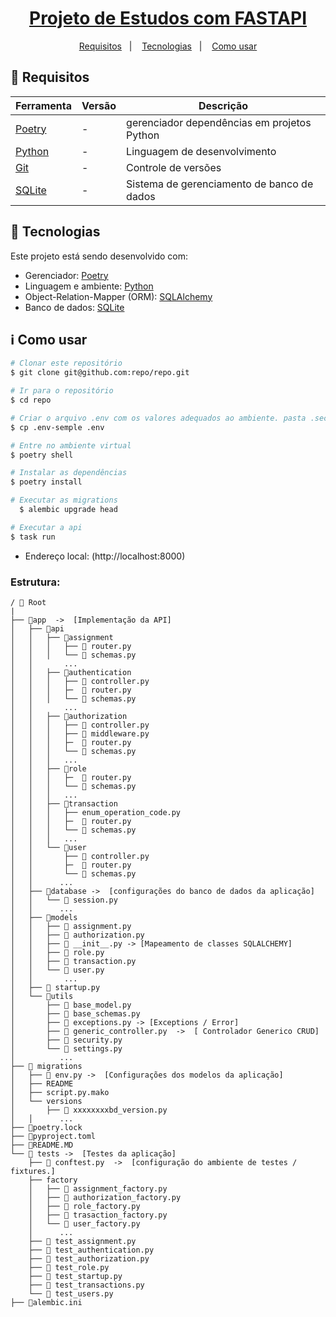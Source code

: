 <h1 align="center">
  <a href="#">Projeto de Estudos com FASTAPI</a>
</h1>

<p align="center">
  <a href="#memo-requisitos">Requisitos</a>&nbsp;&nbsp;&nbsp;|&nbsp;&nbsp;&nbsp;
  <a href="#rocket-tecnologias">Tecnologias</a>&nbsp;&nbsp;&nbsp;|&nbsp;&nbsp;&nbsp;
  <a href="#information_source-como-usar">Como usar</a>
</p>

## :memo: Requisitos

| Ferramenta                                         | Versão  | Descrição                                   |
| -------------------------------------------------- | ------- | ------------------------------------------- |
| [Poetry](https://python-poetry.org/)               | -       | gerenciador dependências em projetos Python |
| [Python](https://www.python.org/)                  | -       | Linguagem de desenvolvimento                |
| [Git](https://git-scm.com)                         | -       | Controle de versões                         |
| [SQLite](https://sqlite.org/)                      | -       | Sistema de gerenciamento de banco de dados  |


## :rocket: Tecnologias

Este projeto está sendo desenvolvido com:

- Gerenciador: [Poetry](https://python-poetry.org/)
- Linguagem e ambiente: [Python](https://www.python.org/)
- Object-Relation-Mapper (ORM): [SQLAlchemy](https://www.sqlalchemy.org/)
- Banco de dados: [SQLite](https://sqlite.org/)


## :information_source: Como usar

```bash
# Clonar este repositório 
$ git clone git@github.com:repo/repo.git

# Ir para o repositório
$ cd repo 

# Criar o arquivo .env com os valores adequados ao ambiente. pasta .secrets precisa ter (TESTE_SECRET).
$ cp .env-semple .env

# Entre no ambiente virtual
$ poetry shell

# Instalar as dependências
$ poetry install

# Executar as migrations
  $ alembic upgrade head

# Executar a api
$ task run
```

- Endereço local: (http://localhost:8000)


### Estrutura:
```
/ 📁 Root
|
├── 📁app  ->  [Implementação da API]
│   ├── 📁api
│   │   ├── 📁assignment
│   │   │   ├── 🐍 router.py
│   │   │   └── 🐍 schemas.py
│   │       ...
│   │   ├── 📁authentication
│   │   │   ├── 🐍 controller.py
│   │   │   ├─  🐍 router.py
│   │   │   └── 🐍 schemas.py
│   │       ...
│   │   ├── 📁authorization
│   │   │   ├── 🐍 controller.py
│   │   │   ├── 🐍 middleware.py
│   │   │   ├─  🐍 router.py
│   │   │   └── 🐍 schemas.py
│   │   │   ...
│   │   ├── 📁role
│   │   │   ├─  🐍 router.py
│   │   │   └── 🐍 schemas.py
│   │   │   ...
│   │   ├── 📁transaction
│   │   │   ├── enum_operation_code.py
│   │   │   ├─  🐍 router.py
│   │   │   └── 🐍 schemas.py
│   │   │   ...
│   │   └── 📁user
│   │       ├── 🐍 controller.py
│   │       ├─  🐍 router.py
│   │       └── 🐍 schemas.py
│   │      ...
│   ├── 📁database ->  [configurações do banco de dados da aplicação]
│   │   └── 🐍 session.py
│   │      ...
│   ├── 📁models
│   │   ├── 🐍 assignment.py
│   │   ├── 🐍 authorization.py
│   │   ├── 🐍 __init__.py -> [Mapeamento de classes SQLALCHEMY]
│   │   ├── 🐍 role.py
│   │   ├── 🐍 transaction.py
│   │   └── 🐍 user.py
│   │       ...
│   ├── 🐍 startup.py
│   └── 📁utils
│       ├── 🐍 base_model.py
│       ├── 🐍 base_schemas.py
│       ├── 🐍 exceptions.py -> [Exceptions / Error]
│       ├── 🐍 generic_controller.py  ->  [ Controlador Generico CRUD]
│       ├── 🐍 security.py
│       └── 🐍 settings.py
│          ...
├── 📁 migrations
│   ├── 🐍 env.py ->  [Configurações dos modelos da aplicação]
│   ├── README
│   ├── script.py.mako
│   └── versions
│       ├── 🐍 xxxxxxxxbd_version.py
│   │      ...
├── 📄poetry.lock
├── 📄pyproject.toml
├── 📄README.MD
└── 📁 tests ->  [Testes da aplicação]
    ├── 🐍 conftest.py  ->  [configuração do ambiente de testes / fixtures.]
    ├── factory
    │   ├── 🐍 assignment_factory.py
    │   ├── 🐍 authorization_factory.py
    │   ├── 🐍 role_factory.py
    │   ├── 🐍 trasaction_factory.py
    │   └── 🐍 user_factory.py
    │      ...
    ├── 🐍 test_assignment.py
    ├── 🐍 test_authentication.py
    ├── 🐍 test_authorization.py
    ├── 🐍 test_role.py
    ├── 🐍 test_startup.py
    ├── 🐍 test_transactions.py
    └── 🐍 test_users.py
├── 📄alembic.ini
```

